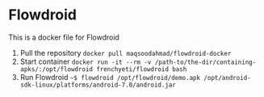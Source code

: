 # Flowdroid

This is a docker file for Flowdroid
1) Pull the repository ```docker pull maqsoodahmad/flowdroid-docker```
2) Start container ```docker run -it --rm -v /path-to/the-dir/containing-apks/:/opt/flowdroid frenchyeti/flowdroid bash```
3) Run Flowdroid ```~$ flowdroid /opt/flowdroid/demo.apk /opt/android-sdk-linux/platforms/android-7.0/android.jar```
